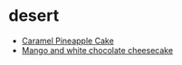 # desert #
- [Caramel Pineapple Cake](caramel_pineapple_cake.md)
- [Mango and white chocolate cheesecake](mango_and_white_chocolate_cheesecake.md)